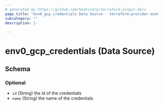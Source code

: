 ```yaml
---
# generated by https://github.com/hashicorp/terraform-plugin-docs
page_title: "env0_gcp_credentials Data Source - terraform-provider-env0"
subcategory: ""
description: |-
  
---
```


# env0_gcp_credentials (Data Source)





<!-- schema generated by tfplugindocs -->
## Schema

### Optional

- `id` (String) the id of the credentials
- `name` (String) the name of the credentials


